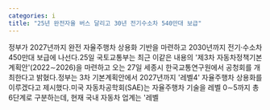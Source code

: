 ```yaml
---
categories: i
title: "25년 완전자율 버스 달리고 30년 전기수소차 540만대 보급"
---
```

정부가 2027년까지 완전 자율주행차 상용화 기반을 마련하고 2030년까지 전기·수소차 450만대 보급에 나선다.25일 국토교통부는 최근 이같은 내용의 &#39;제3차 자동차정책기본계획안&#39;(2022&sim;2026)을 마련하고 오는 27일 세종시 한국교통연구원에서 공청회를 개최한다고 밝혔다.정부는 3차 기본계획안에서 2027년까지 &#39;레벨4&#39; 자율주행차 상용화를 이루겠다고 제시했다.미국 자동차공학회(SAE)는 자율주행차 기술을 레벨 0&sim;5까지 총 6단계로 구분하는데, 현재 국내 자동차 업계는 &#39;레벨